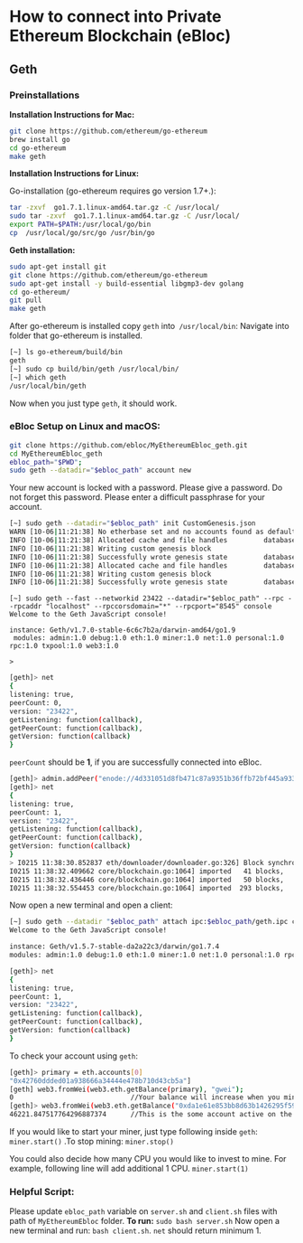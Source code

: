 # **How to connect into Private Ethereum Blockchain (eBloc)**

## **Geth**

### **Preinstallations**

**Installation Instructions for Mac:**

```bash
git clone https://github.com/ethereum/go-ethereum
brew install go
cd go-ethereum
make geth
```
**Installation Instructions for Linux:**

Go-installation (go-ethereum requires go version 1.7+.):
```bash
tar -zxvf  go1.7.1.linux-amd64.tar.gz -C /usr/local/
sudo tar -zxvf  go1.7.1.linux-amd64.tar.gz -C /usr/local/
export PATH=$PATH:/usr/local/go/bin
cp  /usr/local/go/src/go /usr/bin/go
```

**Geth installation:**

```bash
sudo apt-get install git
git clone https://github.com/ethereum/go-ethereum
sudo apt-get install -y build-essential libgmp3-dev golang
cd go-ethereum/
git pull
make geth
```

After go-ethereum is installed copy `geth` into` /usr/local/bin`:
Navigate into folder that go-ethereum is installed.

```bash
[~] ls go-ethereum/build/bin
geth
[~] sudo cp build/bin/geth /usr/local/bin/
[~] which geth
/usr/local/bin/geth
```
Now when you just type `geth`, it should work.

### **eBloc Setup on Linux and macOS:**

```bash
git clone https://github.com/ebloc/MyEthereumEbloc_geth.git
cd MyEthereumEbloc_geth
ebloc_path="$PWD";
sudo geth --datadir="$ebloc_path" account new
```
Your new account is locked with a password. Please give a password. Do not forget this password. Please enter a difficult passphrase for your account.

```bash
[~] sudo geth --datadir="$ebloc_path" init CustomGenesis.json
WARN [10-06|11:21:38] No etherbase set and no accounts found as default
INFO [10-06|11:21:38] Allocated cache and file handles         database=/Users/user/MyEthereumEbloc/geth/chaindata cache=16 handles=16
INFO [10-06|11:21:38] Writing custom genesis block
INFO [10-06|11:21:38] Successfully wrote genesis state         database=chaindata                      hash=a6e0e1...dab438
INFO [10-06|11:21:38] Allocated cache and file handles         database=/Users/user/MyEthereumEbloc/geth/lightchaindata cache=16 handles=16
INFO [10-06|11:21:38] Writing custom genesis block
INFO [10-06|11:21:38] Successfully wrote genesis state         database=lightchaindata                      hash=a6e0e1...dab438
```

```
[~] sudo geth --fast --networkid 23422 --datadir="$ebloc_path" --rpc --rpcaddr "localhost" --rpccorsdomain="*" --rpcport="8545" console
Welcome to the Geth JavaScript console!

instance: Geth/v1.7.0-stable-6c6c7b2a/darwin-amd64/go1.9
 modules: admin:1.0 debug:1.0 eth:1.0 miner:1.0 net:1.0 personal:1.0 rpc:1.0 txpool:1.0 web3:1.0

>
```

```bash
[geth]> net
{
listening: true,
peerCount: 0,
version: "23422",
getListening: function(callback),
getPeerCount: function(callback),
getVersion: function(callback)
}
```

`peerCount` should be **1**, if you are successfully connected into eBloc.

```bash
[geth]> admin.addPeer("enode://4d331051d8fb471c87a9351b36ffb72bf445a9337727d229e03c668f99897264bf11e1b897b1561f5889825e2211b06858139fa469fdf73c64d43a567ea72479@193.140.197.95:3000");
[geth]> net
{
listening: true,
peerCount: 1,
version: "23422",
getListening: function(callback),
getPeerCount: function(callback),
getVersion: function(callback)
}
> I0215 11:38:30.852837 eth/downloader/downloader.go:326] Block synchronisation started
I0215 11:38:32.409662 core/blockchain.go:1064] imported   41 blocks,     0 txs (  0.000 Mg) in 805.525ms ( 0.000 Mg/s). #1401 [1e5a0d22... / 28f66e6b...]
I0215 11:38:32.436446 core/blockchain.go:1064] imported   50 blocks,     0 txs (  0.000 Mg) in  26.172ms ( 0.000 Mg/s). #1451 [b0a79eeb... / ecaada4b...]
I0215 11:38:32.554453 core/blockchain.go:1064] imported  293 blocks,     0 txs (  0.000 Mg) in 115.579ms ( 0.000 Mg/s). #1744 [ff3e8799... / 44aa42ef...]
```
Now open a new terminal and open a client:

```bash
[~] sudo geth --datadir "$ebloc_path" attach ipc:$ebloc_path/geth.ipc console
Welcome to the Geth JavaScript console!

instance: Geth/v1.5.7-stable-da2a22c3/darwin/go1.7.4
modules: admin:1.0 debug:1.0 eth:1.0 miner:1.0 net:1.0 personal:1.0 rpc:1.0 txpool:1.0 web3:1.0

[geth]> net
{
listening: true,
peerCount: 1,
version: "23422",
getListening: function(callback),
getPeerCount: function(callback),
getVersion: function(callback)
}
```
To check your account using `geth`:

```bash
[geth]> primary = eth.accounts[0]
"0x42760ddded01a938666a34444e478b710d43cb5a"]
[geth] web3.fromWei(web3.eth.getBalance(primary), "gwei");
0                             //Your balance will increase when you mine.
[geth]> web3.fromWei(web3.eth.getBalance("0xda1e61e853bb8d63b1426295f59cb45a34425b63"), "gwei");
46221.847517764296887374      //This is the some account active on the Blockchain. If you are connected into eBloc, you should see it.
```
If you would like to start your miner, just type following inside `geth`: `miner.start()` .To stop mining:
`miner.stop()`

You could also decide how many CPU you would like to invest to mine. For example, following line will add additional 1 CPU.
`miner.start(1)`

### **Helpful Script:**

Please update `ebloc_path` variable on `server.sh` and `client.sh` files with path of `MyEthereumEbloc` folder.
**To run:** `sudo bash server.sh`
Now open a new terminal and run: `bash client.sh`. `net` should return minimum 1.
